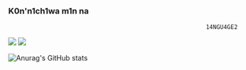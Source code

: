 ### K0n'n1ch1wa m1n na



                                                            14NGU4GE2
<a href="버튼을 눌렀을 때 이동할 링크" target="_blank"><img src="https://img.shields.io/badge/C-000000?style=flat-square&logo=C&logoColor=##A8B9CC"/></a> 
<a href="버튼을 눌렀을 때 이동할 링크" target="_blank"><img src="https://img.shields.io/badge/PYTH0N-000000?style=flat-square&logo=Python&logoColor=#3776AB"/></a> 

![Anurag's GitHub stats](https://github-readme-stats.vercel.app/api?username=Leehomin11&show_icons=true&theme=radical)
